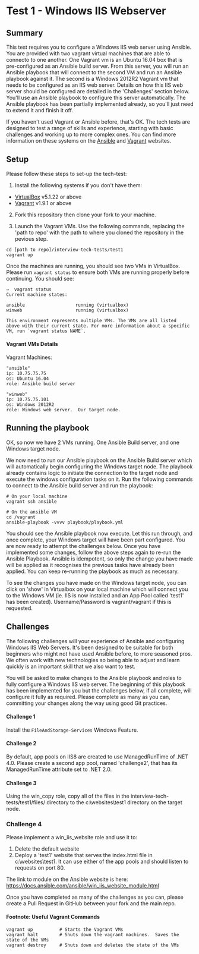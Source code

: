 # Test 1 - Windows IIS Webserver

## Summary
This test requires you to configure a Windows IIS web server using Ansible.  You are provided with two vagrant virtual machines that are able to connecto to one another. One Vagrant vm is an Ubuntu 16.04 box that is pre-configured as an Ansible build server.  From this server, you will run an Ansible playbook that will connect to the second VM and run an Ansible playbook against it.
The second is a Windows 2012R2 Vagrant vm that needs to be configured as an IIS web server.  Details on how this IIS web server should be configured are detailed in the 'Challenges' section below.  You'll use an Ansible playbook to configure this server automatically.  The Ansible playbook has been partially implemented already, so you'll just need to extend it and finish it off.

If you haven't used Vagrant or Ansible before, that's OK.  The tech tests are designed to test a range of skills and experience, starting with basic challenges and working up to more complex ones.  You can find more information on these systems on the [Ansible](https://docs.ansible.com/ansible/intro_getting_started.html) and [Vagrant](https://www.vagrantup.com/intro/index.html) websites.


## Setup
Please follow these steps to set-up the tech-test:
1. Install the following systems if you don't have them:
- [VirtualBox](https://www.virtualbox.org/wiki/Downloads) v5.1.22 or above
- [Vagrant](https://www.vagrantup.com/downloads.html)  v1.9.1 or above

2. Fork this repository then clone your fork to your machine.

3. Launch the Vagrant VMs.  Use the following commands, replacing the 'path to repo' with the path to where you cloned the repository in the pevious step.
```
cd [path to repo]/interview-tech-tests/test1
vagrant up
```
Once the machines are running, you should see two VMs in VirtualBox.  Please run ```vagrant status``` to ensure both VMs are running properly before continuing.  You should see:
```
⇒  vagrant status
Current machine states:

ansible                   running (virtualbox)
winweb                    running (virtualbox)

This environment represents multiple VMs. The VMs are all listed
above with their current state. For more information about a specific
VM, run `vagrant status NAME`.
```

#### Vagrant VMs Details
Vagrant Machines:

```
"ansible"
ip: 10.75.75.75
os: Ubuntu 16.04
role: Ansible build server

"winweb"
ip: 10.75.75.101
os: Windows 2012R2
role: Windows web server.  Our target node.
```

## Running the playbook
OK, so now we have 2 VMs running.  One Ansible Build server, and one Windows target node.

We now need to run our Ansible playbook on the Ansible Build server which will automatically begin configuring the Windows target node.  The playbook already contains logic to initiate the connection to the target node and execute the windows configuration tasks on it.
Run the following commands to connect to the Ansible build server and run the playbook:
```
# On your local machine
vagrant ssh ansible

# On the ansible VM
cd /vagrant
ansible-playbook -vvvv playbook/playbook.yml
```

You should see the Ansible playbook now execute.  Let this run through, and once complete, your Windows target will have been part configured.  You are now ready to attempt the challenges below.
Once you have implemented some changes, follow the above steps again to re-run the Ansible Playbook.  Ansible is idempotent, so only the change you have made will be applied as it recognises the previous tasks have already been applied.  You can keep re-running the playbook as much as necessary.

To see the changes you have made on the Windows target node, you can click on 'show' in Virtualbox on your local machine which will connect you to the Windows VM (ie. IIS is now installed and an App Pool called 'test1' has been created).
Username/Password is vagrant/vagrant if this is requested.


## Challenges
The following challenges will your experience of Ansible and configuring Windows IIS Web Servers.  It's been designed to be suitable for both beginners who might not have used Ansible before, to more seasoned pros.  We often work with new technologies so being able to adjust and learn quickly is an important skill that we also want to test.

You will be asked to make changes to the Ansible playbook and roles to fully configure a Windows IIS web server.  The beginning of this playbook has been implemented for you but the challenges below, if all complete, will configure it fully as required.  Please complete as many as you can, committing your changes along the way using good Git practices.

#### Challenge 1
Install the ```FileAndStorage-Services``` Windows Feature.

#### Challenge 2
By default, app pools on IIS8 are created to use ManagedRunTime of .NET 4.0.  Please create a second app pool, named 'challenge2', that has its ManagedRunTime attribute set to .NET 2.0.

#### Challenge 3
Using the win_copy role, copy all of the files in the interview-tech-tests/test1/files/ directory to the c:\websites\test1 directory on the target node.

### Challenge 4
Please implement a win_iis_website role and use it to:
1. Delete the default website
2. Deploy a 'test1' website that serves the index.html file in c:\websites\test1.  It can use either of the app pools and should listen to requests on port 80.

The link to module on the Ansible website is here: https://docs.ansible.com/ansible/win_iis_website_module.html


Once you have completed as many of the challenges as you can, please create a Pull Request in GitHub between your fork and the main repo.




#### Footnote: Useful Vagrant Commands
```
vagrant up 			# Starts the Vagrant VMs
vagrant halt 		# Shuts down the vagrant machines.  Saves the state of the VMs
vagrant destroy		# Shuts down and deletes the state of the VMs
```
